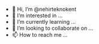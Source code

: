 - 👋 Hi, I’m @nehirteknokent
- 👀 I’m interested in ...
- 🌱 I’m currently learning ...
- 💞️ I’m looking to collaborate on ...
- 📫 How to reach me ...

<!---
nehirteknokent/nehirteknokent is a ✨ special ✨ repository because its `README.md` (this file) appears on your GitHub profile.
You can click the Preview link to take a look at your changes.
--->
